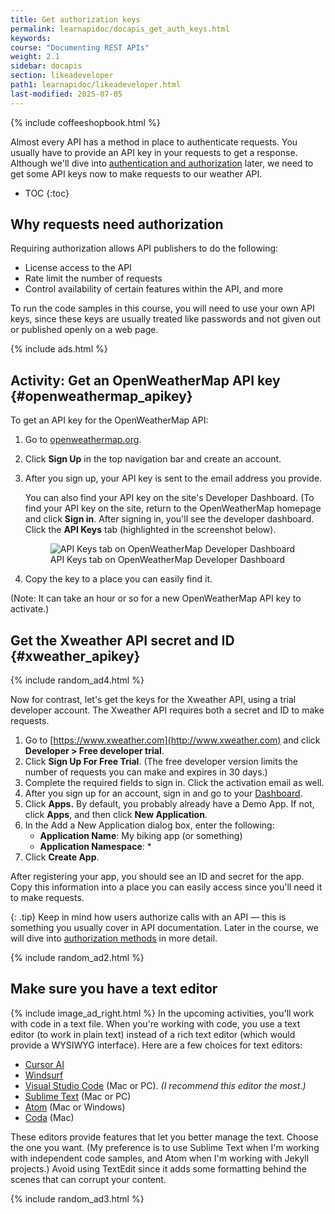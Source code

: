 ```yaml
---
title: Get authorization keys
permalink: learnapidoc/docapis_get_auth_keys.html
keywords:
course: "Documenting REST APIs"
weight: 2.1
sidebar: docapis
section: likeadeveloper
path1: learnapidoc/likeadeveloper.html
last-modified: 2025-07-05
---
```


{% include coffeeshopbook.html %}

Almost every API has a method in place to authenticate requests. You usually have to provide an API key in your requests to get a response. Although we'll dive into [authentication and authorization](docapis_more_about_authorization.html) later, we need to get some API keys now to make requests to our weather API.

* TOC
{:toc}

## Why requests need authorization

Requiring authorization allows API publishers to do the following:

* License access to the API
* Rate limit the number of requests
* Control availability of certain features within the API, and more

To run the code samples in this course, you will need to use your own API keys, since these keys are usually treated like passwords and not given out or published openly on a web page.

{% include ads.html %}

## <i class="fa fa-user-circle"></i> Activity: Get an OpenWeatherMap API key {#openweathermap_apikey}

To get an API key for the OpenWeatherMap API:

1.  Go to [openweathermap.org](https://openweathermap.org).
2.  Click **Sign Up** in the top navigation bar and create an account.
3.  After you sign up, your API key is sent to the email address you provide.

    You can also find your API key on the site's Developer Dashboard. (To find your API key on the site, return to the OpenWeatherMap homepage and click **Sign in**. After signing in, you'll see the developer dashboard. Click the **API Keys** tab (highlighted in the screenshot below).

    <figure><img class="docimage large" src="{{site.api_media}}/apikeysopenweathermap.png" alt="API Keys tab on OpenWeatherMap Developer Dashboard" /><figcaption>API Keys tab on OpenWeatherMap Developer Dashboard</figcaption></figure>

5.  Copy the key to a place you can easily find it.

(Note: It can take an hour or so for a new OpenWeatherMap API key to activate.)

## Get the Xweather API secret and ID {#xweather_apikey}

{% include random_ad4.html %}

Now for contrast, let's get the keys for the Xweather API, using a trial developer account. The Xweather API requires both a secret and ID to make requests.

1.  Go to [https://www.xweather.com](http://www.xweather.com) and click **Developer > Free developer trial**.
2.  Click **Sign Up For Free Trial**. (The free developer version limits the number of requests you can make and expires in 30 days.)
3.  Complete the required fields to sign in. Click the activation email as well.
4.  After you sign up for an account, sign in and go to your [Dashboard](https://account.xweather.com/account/member).
5.  Click **Apps.** By default, you probably already have a Demo App. If not, click **Apps**, and then click **New Application**.
6.  In the Add a New Application dialog box, enter the following:
    * **Application Name**: My biking app (or something)
    * **Application Namespace**: *
7.  Click **Create App**.  

After registering your app, you should see an ID and secret for the app. Copy this information into a place you can easily access since you'll need it to make requests.

{: .tip}
Keep in mind how users authorize calls with an API &mdash; this is something you usually cover in API documentation. Later in the course, we will dive into [authorization methods](docapis_more_about_authorization.html) in more detail.

{% include random_ad2.html %}

## Make sure you have a text editor

{% include image_ad_right.html %} In the upcoming activities, you'll work with code in a text file. When you're working with code, you use a text editor (to work in plain text) instead of a rich text editor (which would provide a WYSIWYG interface). Here are a few choices for text editors:

* [Cursor AI](https://cursor.com)
* [Windsurf](https://windsurf.com/editor)
* [Visual Studio Code](https://code.visualstudio.com/) (Mac or PC). *(I recommend this editor the most.)*
* [Sublime Text](http://www.sublimetext.com/) (Mac or PC)
* [Atom](https://atom.io/) (Mac or Windows)
* [Coda](https://panic.com/coda/) (Mac)

These editors provide features that let you better manage the text. Choose the one you want. (My preference is to use Sublime Text when I'm working with independent code samples, and Atom when I'm working with Jekyll projects.) Avoid using TextEdit since it adds some formatting behind the scenes that can corrupt your content.

{% include random_ad3.html %}
